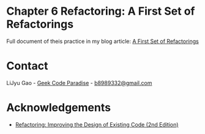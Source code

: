 # Chapter 6 Refactoring: A First Set of Refactorings

Full document of theis practice in my blog article: 
[A First Set of Refactorings](https://geekcodeparadise.com/2022/01/refactoring-chapter-6-a-first-set-of-refactorings/)

# Contact

LiJyu Gao - [Geek Code Paradise](http://geekcodeparadise.com/) - b8989332@gmail.com


# Acknowledgements
* [Refactoring: Improving the Design of Existing Code (2nd Edition)](https://www.amazon.com/-/zh_TW/Martin-Fowler/dp/0134757599?keywords=refactoring&qid=1642347343&s=books&sprefix=refa%2Cstripbooks-intl-ship%2C274&sr=1-1&linkCode=ll1&tag=glj89893320b-20&linkId=b83e6f68a88a4955b9412edc799774c0&language=zh_TW&ref_=as_li_ss_tl)
